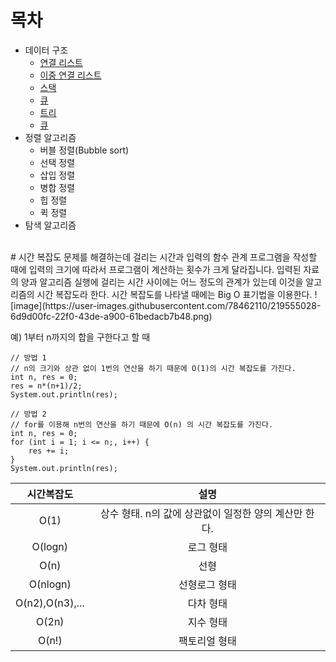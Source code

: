 # 목차
- 데이터 구조
  - <a href="https://github.com/Seungheon91/front-end-knowledge/blob/main/javascript-algorithms/data-structures/stack/READ.md">연결 리스트</a>
  - <a href="https://github.com/Seungheon91/front-end-knowledge/blob/main/javascript-algorithms/data-structures/stack/READ.md">이중 연결 리스트</a>
  - <a href="https://github.com/Seungheon91/front-end-knowledge/blob/main/javascript-algorithms/data-structures/stack/READ.md">스택</a>
  - <a href="https://github.com/Seungheon91/front-end-knowledge/blob/main/javascript-algorithms/data-structures/stack/READ.md">큐</a>
  - <a href="https://github.com/Seungheon91/front-end-knowledge/blob/main/javascript-algorithms/data-structures/stack/READ.md">트리</a>
  - <a href="https://github.com/Seungheon91/front-end-knowledge/blob/main/javascript-algorithms/data-structures/stack/READ.md">큐</a>
- 정렬 알고리즘
  - 버블 정렬(Bubble sort)
  - 선택 정렬
  - 삽입 정렬
  - 병합 정렬
  - 힙 정렬
  - 퀵 정렬
- 탐색 알고리즘

<br>
# 시간 복잡도
문제를 해결하는데 걸리는 시간과 입력의 함수 관계 프로그램을 작성할 때에 입력의 크기에 따라서 프로그램이 계산하는 횟수가 크게 달라집니다.
입력된 자료의 양과 알고리즘 실행에 걸리는 시간 사이에는 어느 정도의 관계가 있는데 이것을 알고리즘의 시간 복잡도라 한다.
시간 복잡도를 나타낼 때에는 Big O 표기법을 이용한다.
![image](https://user-images.githubusercontent.com/78462110/219555028-6d9d00fc-22f0-43de-a900-61bedacb7b48.png)

예) 1부터 n까지의 합을 구한다고 할 때
```
// 방법 1
// n의 크기와 상관 없이 1번의 연산을 하기 때문에 O(1)의 시간 복잡도를 가진다.
int n, res = 0;
res = n*(n+1)/2;
System.out.println(res);

// 방법 2
// for를 이용해 n번의 연산을 하기 때문에 O(n) 의 시간 복잡도를 가진다. 
int n, res = 0;
for (int i = 1; i <= n;, i++) {
    res += i;
}
System.out.println(res);
```



**시간복잡도**|**설명**|
|:---:|:---:|
|O(1)|상수 형태. n의 값에 상관없이 일정한 양의 계산만 한다.|
|O(logn)|로그 형태|
|O(n)|선형|
|O(nlogn)|선형로그 형태|
|O(n2),O(n3),...|다차 형태|
|O(2n)|지수 형태|
|O(n!)|팩토리얼 형태|

